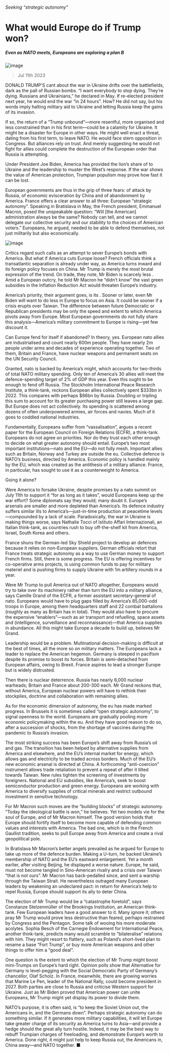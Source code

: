 ###### Seeking “strategic autonomy”
# What would Europe do if Trump won? 
##### Even as NATO meets, Europeans are exploring a plan B 
![image](images/20230715_IRP001.jpg) 
> Jul 11th 2023 
DONALD TRUMP’S cant about the war in Ukraine drifts over the battlefields, dark as the pall of Russian bombs. “I want everybody to stop dying. They’re dying. Russians and Ukrainians,” he declared in May. If re-elected president next year, he would end the war “in 24 hours”. How? He did not say, but his words imply halting military aid to Ukraine and letting Russia keep the gains of its invasion. 
If so, the return of a “Trump unbound”—more resentful, more organised and less constrained than in his first term—could be a calamity for Ukraine. It might be a disaster for Europe in other ways. He might well enact a threat, dating from his first term, to leave NATO. He would face stern opposition in Congress. But alliances rely on trust. And merely suggesting he would not fight for allies could complete the destruction of the European order that Russia is attempting. 
Under President Joe Biden, America has provided the lion’s share of  to Ukraine and the leadership to muster the West’s response. If the war shows the value of American protection, Trumpian populism may prove how fast it can be lost.
European governments are thus in the grip of three fears: of attack by Russia, of economic evisceration by China and of abandonment by America. France offers a clear answer to all three: European “strategic autonomy”. Speaking in Bratislava in May, the French president, Emmanuel Macron, posed the unspeakable question: “Will [the American] administration always be the same? Nobody can tell, and we cannot delegate our collective security and our stability to the choices of American voters.” Europeans, he argued, needed to be able to defend themselves, not just militarily but also economically.
![image](images/20230715_IRC811.png) 

Critics regard such calls as an attempt to sever Europe’s bonds with America. But what if America cuts Europe loose? French officials think a transatlantic separation is already under way, as America turns inward and its foreign policy focuses on China. Mr Trump is merely the most brutal expression of the trend. On trade, they note, Mr Biden is scarcely less . Amid a European outcry, he told Mr Macron he “didn’t know” the vast green subsidies in the Inflation Reduction Act would threaten Europe’s industry.
America’s priority, their argument goes, is its . Sooner or later, even Mr Biden will want to do less in Europe to focus on Asia. It could be sooner if a crisis erupts over Taiwan. The difference between future Democratic or Republican presidents may be only the speed and extent to which America pivots away from Europe. Most European governments do not fully share this analysis—America’s military commitment to Europe is rising—yet few discount it. 
Can Europe fend for itself if abandoned? In theory, yes. European nato allies are industrialised and count nearly 600m people. They have nearly 2m people under arms and decades of experience operating together. Two of them, Britain and France, have nuclear weapons and permanent seats on the UN Security Council. 
Granted, nato is backed by America’s might, which accounts for two-thirds of total NATO military spending. Only ten of America’s 30 allies will meet the defence-spending target of 2% of GDP this year. Even this ought to be enough to fend off Russia. The Stockholm International Peace Research Institute, a think-tank, reckons European allies collectively spent $333bn in 2022. This compares with perhaps $86bn by Russia. Doubling or tripling this sum to account for its greater purchasing power still leaves a large gap. But Europe does not act collectively. Its spending is scattered among dozens of often underpowered armies, air forces and navies. Much of it goes to coddled national industries.
Fundamentally, Europeans suffer from “vassalisation”, argues a recent paper for the European Council on Foreign Relations (ECFR), a think-tank. Europeans do not agree on priorities. Nor do they trust each other enough to decide on what greater autonomy should entail. Europe’s two most important institutions—nato and the EU—do not fully mesh. Important allies such as Britain, Norway and Turkey are outside the eu. Collective defence is NATO’s business, directed by America. Economic policy is handled mainly by the EU, which was created as the antithesis of a military alliance. France, in particular, has sought to use it as a counterweight to America.
Going it alone?
Were America to forsake Ukraine, despite promises by a nato summit on July 11th to support it “for as long as it takes”, would Europeans keep up the war effort? Some diplomats say they would; many doubt it. Europe’s arsenals are smaller and more depleted than America’s. Its defence industry suffers similar ills to America’s—just-in-time production at peacetime levels—compounded by a lack of scale. Paradoxically, the war in Ukraine is making things worse, says Nathalie Tocci of Istituto Affari Internazionali, an Italian think-tank, as countries rush to buy off-the-shelf kit from America, Israel, South Korea and others. 
France shuns the German-led Sky Shield project to develop air defences because it relies on non-European suppliers. German officials retort that France treats strategic autonomy as a way to use German money to support French firms. Still, there is some progress. The EU is offering incentives for co-operative arms projects, is using common funds to pay for military materiel and is pushing firms to supply Ukraine with 1m artillery rounds in a year.
Were Mr Trump to pull America out of NATO altogether, Europeans would try to take over its machinery rather than turn the EU into a military alliance, says Camille Grand of the ECFR, a former assistant secretary-general of nato. Europeans would have to plug gaps filled by America’s 85,000-odd troops in Europe, among them headquarters staff and 22 combat battalions (roughly as many as Britain has in total). They would also have to procure the expensive “enablers”—such as air transport and refuelling, space assets and  (intelligence, surveillance and reconnaissance)—that America supplies in abundance. All this might take Europe a decade to build up, believes Mr Grand.
Leadership would be a problem. Multinational decision-making is difficult at the best of times, all the more so on military matters. The Europeans lack a leader to replace the American hegemon. Germany is steeped in pacifism despite its promise to boost its forces. Britain is semi-detached from European affairs, owing to Brexit. France aspires to lead a stronger Europe but is widely distrusted.
Then there is nuclear deterrence. Russia has nearly 6,000 nuclear warheads; Britain and France about 200-300 each. Mr Grand reckons that, without America, European nuclear powers will have to rethink their stockpiles, doctrine and collaboration with remaining allies.
As for the economic dimension of autonomy, the eu has made marked progress. In Brussels it is sometimes called “open strategic autonomy”, to signal openness to the world. Europeans are gradually pooling more economic policymaking within the eu. And they have good reason to do so, after a succession of shocks, from the shortage of vaccines during the pandemic to Russia’s invasion.
The most striking success has been Europe’s shift away from Russia’s oil and gas. The transition has been helped by alternative supplies from America and elsewhere, and the EU’s internal market for energy, which allows gas and electricity to be traded across borders. Much of the EU’s new economic arsenal is directed at China. A forthcoming “anti-coercion” instrument allows trade retaliation to prevent a repeat of  after it tilted towards Taiwan. New rules tighten the screening of investments by foreigners. National and EU subsidies, like America’s, seek to boost semiconductor production and green energy. Europeans are working with America to diversify supplies of critical minerals and restrict outbound investment in sensitive technology.
For Mr Macron such moves are the “building blocks” of strategic autonomy. “Today the ideological battle is won,” he believes. Yet two models vie for the soul of Europe, and of Mr Macron himself. The good version holds that Europe should fortify itself to become more capable of defending common values and interests with America. The bad one, which is in the French Gaullist tradition, seeks to pull Europe away from America and create a rival geopolitical pole.
In Bratislava Mr Macron’s better angels prevailed as he argued for Europe to take up more of the defence burden. Making a U-turn, he backed Ukraine’s membership of NATO and the EU’s eastward enlargement. Yet a month earlier, after visiting Beijing, he displayed a worse nature. Europe, he said, must not become tangled in Sino-American rivalry and a crisis over Taiwan “that is not ours”. Mr Macron has back-pedalled since, and sent a warship through the Taiwan Strait. He nevertheless outraged many European leaders by weakening an undeclared pact: in return for America’s help to repel Russia, Europe should support its ally to deter China.
The election of Mr Trump would be a “catastrophe foretold”, says Constanze Stelzenmüller of the Brookings Institution, an American think-tank. Few European leaders have a good answer to it. Many ignore it; others pray Mr Trump would prove less destructive than feared, perhaps restrained by Congress and the Pentagon. Some talk of wooing his more moderate acolytes. Sophia Besch of the Carnegie Endowment for International Peace, another think-tank, predicts many would scramble to “bilateralise” relations with him. They might resort to flattery, such as Poland’s short-lived plan to rename a base “Fort Trump”, or buy more American weapons and other things to offer him a “good deal”. 
One question is the extent to which the election of Mr Trump might boost mini-Trumps on Europe’s hard right. Opinion polls show that Alternative for Germany is level-pegging with the Social Democratic Party of Germany’s chancellor, Olaf Scholz. In France, meanwhile, there are growing worries that Marine Le Pen, leader of the National Rally, could become president in 2027. Both parties are close to Russia and criticise Western support for Ukraine. Just as Mr Biden proved that American power can unite Europeans, Mr Trump might yet display its power to divide them.
NATO’s purpose, it is often said, is “to keep the Soviet Union out, the Americans in, and the Germans down”. Perhaps strategic autonomy can do something similar. If it generates more military capabilities, it will let Europe take greater charge of its security as America turns to Asia—and provide a hedge should the great ally turn hostile. Indeed, it may be the best way to rebuff Trumpian charges of freeloading, and demonstrate Europe’s worth to America. Done right, it might just help to keep Russia out, the Americans in, China away—and NATO together. ■

